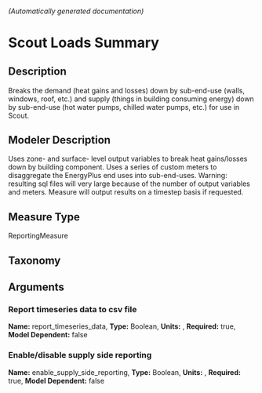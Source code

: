

###### (Automatically generated documentation)

# Scout Loads Summary

## Description
Breaks the demand (heat gains and losses) down by sub-end-use (walls, windows, roof, etc.) and supply (things in building consuming energy) down by sub-end-use (hot water pumps, chilled water pumps, etc.) for use in Scout.

## Modeler Description
Uses zone- and surface- level output variables to break heat gains/losses down by building component.  Uses a series of custom meters to disaggregate the EnergyPlus end uses into sub-end-uses.  Warning: resulting sql files will very large because of the number of output variables and meters.  Measure will output results on a timestep basis if requested.

## Measure Type
ReportingMeasure

## Taxonomy


## Arguments


### Report timeseries data to csv file

**Name:** report_timeseries_data,
**Type:** Boolean,
**Units:** ,
**Required:** true,
**Model Dependent:** false

### Enable/disable supply side reporting

**Name:** enable_supply_side_reporting,
**Type:** Boolean,
**Units:** ,
**Required:** true,
**Model Dependent:** false





